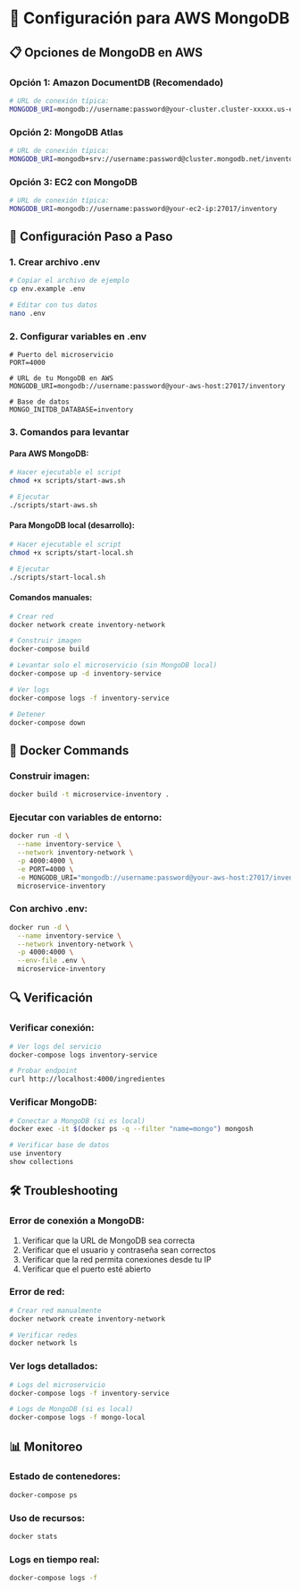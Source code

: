 # 🚀 Configuración para AWS MongoDB

## 📋 **Opciones de MongoDB en AWS**

### **Opción 1: Amazon DocumentDB (Recomendado)**
```bash
# URL de conexión típica:
MONGODB_URI=mongodb://username:password@your-cluster.cluster-xxxxx.us-east-1.docdb.amazonaws.com:27017/inventory
```

### **Opción 2: MongoDB Atlas**
```bash
# URL de conexión típica:
MONGODB_URI=mongodb+srv://username:password@cluster.mongodb.net/inventory
```

### **Opción 3: EC2 con MongoDB**
```bash
# URL de conexión típica:
MONGODB_URI=mongodb://username:password@your-ec2-ip:27017/inventory
```

## 🔧 **Configuración Paso a Paso**

### **1. Crear archivo .env**
```bash
# Copiar el archivo de ejemplo
cp env.example .env

# Editar con tus datos
nano .env
```

### **2. Configurar variables en .env**
```env
# Puerto del microservicio
PORT=4000

# URL de tu MongoDB en AWS
MONGODB_URI=mongodb://username:password@your-aws-host:27017/inventory

# Base de datos
MONGO_INITDB_DATABASE=inventory
```

### **3. Comandos para levantar**

#### **Para AWS MongoDB:**
```bash
# Hacer ejecutable el script
chmod +x scripts/start-aws.sh

# Ejecutar
./scripts/start-aws.sh
```

#### **Para MongoDB local (desarrollo):**
```bash
# Hacer ejecutable el script
chmod +x scripts/start-local.sh

# Ejecutar
./scripts/start-local.sh
```

#### **Comandos manuales:**
```bash
# Crear red
docker network create inventory-network

# Construir imagen
docker-compose build

# Levantar solo el microservicio (sin MongoDB local)
docker-compose up -d inventory-service

# Ver logs
docker-compose logs -f inventory-service

# Detener
docker-compose down
```

## 🐳 **Docker Commands**

### **Construir imagen:**
```bash
docker build -t microservice-inventory .
```

### **Ejecutar con variables de entorno:**
```bash
docker run -d \
  --name inventory-service \
  --network inventory-network \
  -p 4000:4000 \
  -e PORT=4000 \
  -e MONGODB_URI="mongodb://username:password@your-aws-host:27017/inventory" \
  microservice-inventory
```

### **Con archivo .env:**
```bash
docker run -d \
  --name inventory-service \
  --network inventory-network \
  -p 4000:4000 \
  --env-file .env \
  microservice-inventory
```

## 🔍 **Verificación**

### **Verificar conexión:**
```bash
# Ver logs del servicio
docker-compose logs inventory-service

# Probar endpoint
curl http://localhost:4000/ingredientes
```

### **Verificar MongoDB:**
```bash
# Conectar a MongoDB (si es local)
docker exec -it $(docker ps -q --filter "name=mongo") mongosh

# Verificar base de datos
use inventory
show collections
```

## 🛠️ **Troubleshooting**

### **Error de conexión a MongoDB:**
1. Verificar que la URL de MongoDB sea correcta
2. Verificar que el usuario y contraseña sean correctos
3. Verificar que la red permita conexiones desde tu IP
4. Verificar que el puerto esté abierto

### **Error de red:**
```bash
# Crear red manualmente
docker network create inventory-network

# Verificar redes
docker network ls
```

### **Ver logs detallados:**
```bash
# Logs del microservicio
docker-compose logs -f inventory-service

# Logs de MongoDB (si es local)
docker-compose logs -f mongo-local
```

## 📊 **Monitoreo**

### **Estado de contenedores:**
```bash
docker-compose ps
```

### **Uso de recursos:**
```bash
docker stats
```

### **Logs en tiempo real:**
```bash
docker-compose logs -f
```
